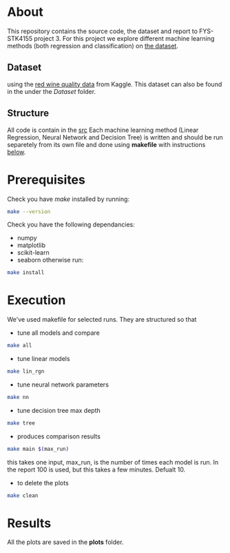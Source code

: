 # About
This repository contains the source code, the dataset and report to FYS-STK4155 project 3.
For this project we explore different machine learning methods (both regression and classification) on [the dataset](#dataset).

## Dataset
 using the [red wine quality data](https://www.kaggle.com/datasets/uciml/red-wine-quality-cortez-et-al-2009?resource=download) from Kaggle. This dataset can also be found in the under the *Dataset* folder. 

## Structure
All code is contain in the [src](https://github.com/KlogeBukser/mlproj3/tree/main/src) Each machine learning method (Linear Regression, Neural Network and Decision Tree) is written and should be run separetely from its own file and done using **makefile** with instructions [below](#execution).

# Prerequisites
Check you have *make* installed by running:
```sh
make --version
```

Check you have the following dependancies:
- numpy
- matplotlib
- scikit-learn
- seaborn
otherwise run:
```sh
make install
```


# Execution
We've used makefile for selected runs. They are structured so that

- tune all models and compare
```sh
make all
```

- tune linear models
```sh
make lin_rgn 
```


- tune neural network parameters
```sh
make nn
```

- tune decision tree max depth
```sh
make tree
```

- produces comparison results
```sh
make main $(max_run)
```
this takes one input, max_run, is the number of times each model is run. In the report 100 is used, but this takes a few minutes. Defualt 10.

- to delete the plots
```sh
make clean
```

# Results
All the plots are saved in the **plots** folder.